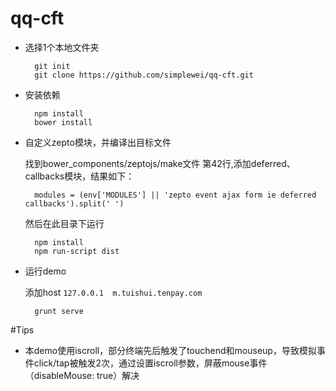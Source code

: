 qq-cft
======

- 选择1个本地文件夹

		git init
		git clone https://github.com/simplewei/qq-cft.git

- 安装依赖

		npm install
		bower install

- 自定义zepto模块，并编译出目标文件

	找到bower_components/zeptojs/make文件 第42行,添加deferred、callbacks模块，结果如下：

		modules = (env['MODULES'] || 'zepto event ajax form ie deferred callbacks').split(' ')

	然后在此目录下运行

		npm install
		npm run-script dist


- 运行demo

	添加host  `127.0.0.1	m.tuishui.tenpay.com`

		grunt serve


#Tips

- 本demo使用iscroll，部分终端先后触发了touchend和mouseup，导致模拟事件click/tap被触发2次，通过设置iscroll参数，屏蔽mouse事件（disableMouse: true）解决